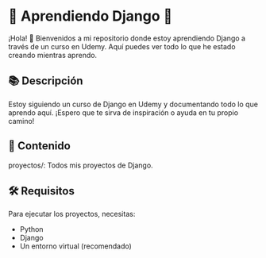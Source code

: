 # 🚀 Aprendiendo Django 🌟

¡Hola! 👋 Bienvenidos a mi repositorio donde estoy aprendiendo Django a través de un curso en Udemy. Aquí puedes ver todo lo que he estado creando mientras aprendo.
## 📚 Descripción

Estoy siguiendo un curso de Django en Udemy y documentando todo lo que aprendo aquí. ¡Espero que te sirva de inspiración o ayuda en tu propio camino!
## 📁 Contenido

proyectos/: Todos mis proyectos de Django.

## 🛠 Requisitos

Para ejecutar los proyectos, necesitas:

- Python
- Django
- Un entorno virtual (recomendado)
